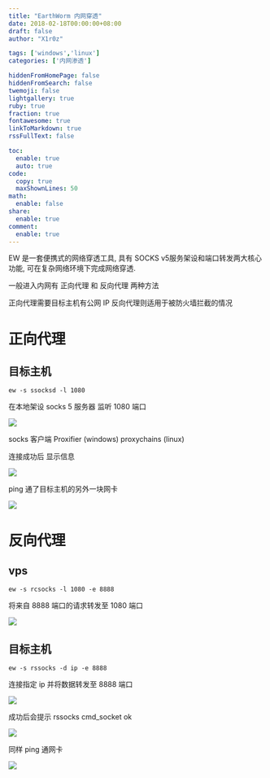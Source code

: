 ```yaml
---
title: "EarthWorm 内网穿透"
date: 2018-02-18T00:00:00+08:00
draft: false
author: "X1r0z"

tags: ['windows','linux']
categories: ['内网渗透']

hiddenFromHomePage: false
hiddenFromSearch: false
twemoji: false
lightgallery: true
ruby: true
fraction: true
fontawesome: true
linkToMarkdown: true
rssFullText: false

toc:
  enable: true
  auto: true
code:
  copy: true
  maxShownLines: 50
math:
  enable: false
share:
  enable: true
comment:
  enable: true
---
```



EW 是一套便携式的网络穿透工具, 具有 SOCKS v5服务架设和端口转发两大核心功能, 可在复杂网络环境下完成网络穿透.

<!--more-->

一般进入内网有 正向代理 和 反向代理 两种方法

正向代理需要目标主机有公网 IP 反向代理则适用于被防火墙拦截的情况

# 正向代理

## 目标主机

`ew -s ssocksd -l 1080`

在本地架设 socks 5 服务器 监听 1080 端口

![](http://exp10it-1252109039.cossh.myqcloud.com/2018/02/15/1518687438.jpg)

socks 客户端 Proxifier (windows) proxychains (linux)

连接成功后 显示信息

![](http://exp10it-1252109039.cossh.myqcloud.com/2018/02/15/1518687428.jpg)

ping 通了目标主机的另外一块网卡

![](http://exp10it-1252109039.cossh.myqcloud.com/2018/02/15/1518687478.jpg)

# 反向代理

## vps

`ew -s rcsocks -l 1080 -e 8888`

将来自 8888 端口的请求转发至 1080 端口

![](http://exp10it-1252109039.cossh.myqcloud.com/2018/02/15/1518687674.jpg)

## 目标主机

`ew -s rssocks -d ip -e 8888`

连接指定 ip 并将数据转发至 8888 端口

![](http://exp10it-1252109039.cossh.myqcloud.com/2018/02/15/1518687679.jpg)

成功后会提示 rssocks cmd_socket ok

![](http://exp10it-1252109039.cossh.myqcloud.com/2018/02/15/1518687738.jpg)

同样 ping 通网卡

![](http://exp10it-1252109039.cossh.myqcloud.com/2018/02/15/1518687769.jpg)
